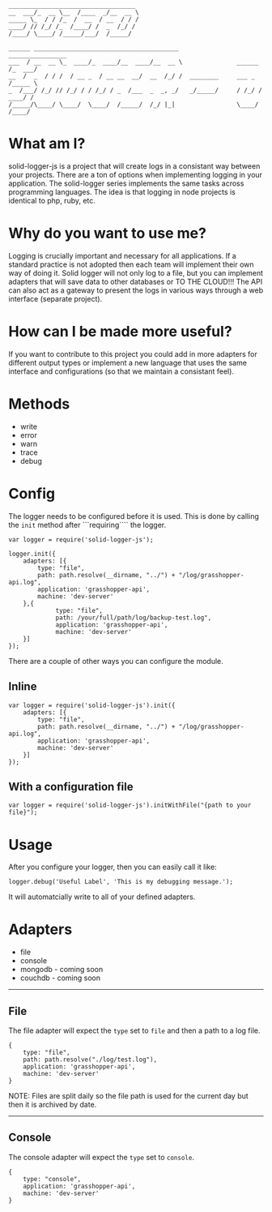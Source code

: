     ___________________________________
    __  ___/_  __ \__  /____  _/__  __ \
    _____ \_  / / /_  /  __  / __  / / /
    ____/ // /_/ /_  /____/ /  _  /_/ /
    /____/ \____/ /_____/___/  /_____/

    ______ ________________________________________                ________________
    ___  / __  __ \_  ____/_  ____/__  ____/__  __ \               ______  /_  ___/
    __  /  _  / / /  / __ _  / __ __  __/  __  /_/ /  ________     ___ _  /_____ \
    _  /___/ /_/ // /_/ / / /_/ / _  /___  _  _, _/   _/_____/     / /_/ / ____/ /
    /_____/\____/ \____/  \____/  /_____/  /_/ |_|                 \____/  /____/


# What am I?

solid-logger-js is a project that will create logs in a consistant way between your projects. There are a ton of options
when implementing logging in your application. The solid-logger series implements the same tasks across programming
languages. The idea is that logging in node projects is identical to php, ruby, etc.

# Why do you want to use me?

Logging is crucially important and necessary for all applications. If a standard practice is not adopted then each
 team will implement their own way of doing it. Solid logger will not only log to a file, but you can implement
 adapters that will save data to other databases or TO THE CLOUD!!! The API can also act as a gateway to
 present the logs in various ways through a web interface (separate project).


# How can I be made more useful?

If you want to contribute to this project you could add in more adapters for different output types or implement a new
language that uses the same interface and configurations (so that we maintain a consistant feel).

# Methods

* write
* error
* warn
* trace
* debug



# Config

The logger needs to be configured before it is used. This is done by calling the ```init``` method after ```requiring````
the logger.

    var logger = require('solid-logger-js');

    logger.init({
        adapters: [{
            type: "file",
            path: path.resolve(__dirname, "../") + "/log/grasshopper-api.log",
            application: 'grasshopper-api',
            machine: 'dev-server'
        },{
                 type: "file",
                 path: /your/full/path/log/backup-test.log",
                 application: 'grasshopper-api',
                 machine: 'dev-server'
        }]
    });


There are a couple of other ways you can configure the module.

## Inline

    var logger = require('solid-logger-js').init({
        adapters: [{
            type: "file",
            path: path.resolve(__dirname, "../") + "/log/grasshopper-api.log",
            application: 'grasshopper-api',
            machine: 'dev-server'
        }]
    });

## With a configuration file

    var logger = require('solid-logger-js').initWithFile("{path to your file}");


# Usage

After you configure your logger, then you can easily call it like:

    logger.debug('Useful Label', 'This is my debugging message.');

It will automatcially write to all of your defined adapters.


# Adapters

* file
* console
* mongodb - coming soon
* couchdb - coming soon

------------------------------------------------------------------------------------------------------------------------

## File

The file adapter will expect the ```type``` set to ```file``` and then a path to a log file.

```
{
    type: "file",
    path: path.resolve("./log/test.log"),
    application: 'grasshopper-api',
    machine: 'dev-server'
}
```

NOTE: Files are split daily so the file path is used for the current day but then it is archived by date.

------------------------------------------------------------------------------------------------------------------------

## Console

The console adapter will expect the ```type``` set to ```console```.

```
{
    type: "console",
    application: 'grasshopper-api',
    machine: 'dev-server'
}
```


